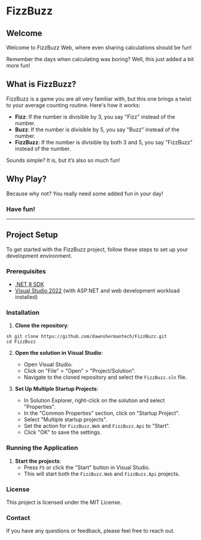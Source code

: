 # FizzBuzz

## Welcome

Welcome to FizzBuzz Web, where even sharing calculations should be fun!

Remember the days when calculating was boring? Well, this just added a bit more fun!

## What is FizzBuzz?

FizzBuzz is a game you are all very familiar with, but this one brings a twist to your average counting routine. Here's how it works:
- **Fizz**: If the number is divisible by 3, you say "Fizz" instead of the number.
- **Buzz**: If the number is divisible by 5, you say "Buzz" instead of the number.
- **FizzBuzz**: If the number is divisible by both 3 and 5, you say "FizzBuzz" instead of the number.

Sounds simple? It is, but it’s also so much fun!

## Why Play?

Because why not? You really need some added fun in your day!

### Have fun!


----------------------------------------------------------------

## Project Setup

To get started with the FizzBuzz project, follow these steps to set up your development environment.

### Prerequisites

- [.NET 8 SDK](https://dotnet.microsoft.com/download/dotnet/8.0)
- [Visual Studio 2022](https://visualstudio.microsoft.com/) (with ASP.NET and web development workload installed)

### Installation

1. **Clone the repository**:
```
sh git clone https://github.com/dawnshermantech/FizzBuzz.git 
cd FizzBuzz 
```
      
2. **Open the solution in Visual Studio**:
   - Open Visual Studio.
   - Click on "File" > "Open" > "Project/Solution".
   - Navigate to the cloned repository and select the `FizzBuzz.sln` file.

3. **Set Up Multiple Startup Projects**:
   - In Solution Explorer, right-click on the solution and select "Properties".
   - In the "Common Properties" section, click on "Startup Project".
   - Select "Multiple startup projects".
   - Set the action for `FizzBuzz.Web` and `FizzBuzz.Api` to "Start".
   - Click "OK" to save the settings.
   
### Running the Application

1. **Start the projects**:
   - Press `F5` or click the "Start" button in Visual Studio.
   - This will start both the `FizzBuzz.Web` and `FizzBuzz.Api` projects.


### License

This project is licensed under the MIT License.

### Contact

If you have any questions or feedback, please feel free to reach out.

